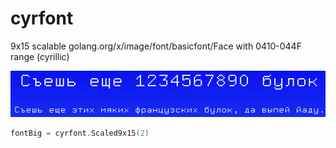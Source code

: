 # cyrfont
9x15 scalable golang.org/x/image/font/basicfont/Face with 0410-044F range (cyrillic)

![font](png/screenshot.png)

```go
fontBig = cyrfont.Scaled9x15(2)
```
